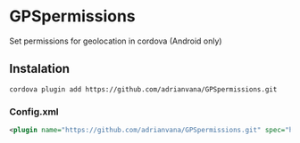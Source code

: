 # GPSpermissions

Set permissions for geolocation in cordova (Android only)

## Instalation

```
cordova plugin add https://github.com/adrianvana/GPSpermissions.git
```
### Config.xml

```xml
<plugin name="https://github.com/adrianvana/GPSpermissions.git" spec="https://github.com/adrianvana/GPSpermissions.git"/>
```
